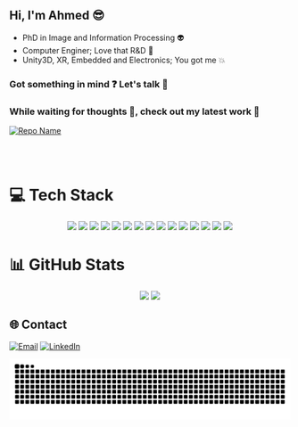 ## Hi, I'm Ahmed :sunglasses:

- PhD in Image and Information Processing :alien:</br>
- Computer Enginer; Love that R&D :construction_worker:</br>
- Unity3D, XR, Embedded and Electronics; You got me :boom:</br>

### Got something in mind :question: Let's talk :wave: </br>

### While waiting for thoughts 💭, check out my latest work 🚀 </br>
[![Repo Name](https://github-readme-stats.vercel.app/api/pin/?username=bentalebahmed&repo=BlueUnity&theme=dark&bg_color=00000000&text_color=ffffff)](github.com/bentalebahmed/BlueUnity)

<br><br>

# 💻 Tech Stack

<p align="center">
  <img src="https://img.shields.io/badge/unity-%23000000.svg?style=for-the-badge&logo=unity&logoColor=white"/>
  <img src="https://img.shields.io/badge/c%23-%23239120.svg?style=for-the-badge&logo=csharp&logoColor=white"/>
  <img src="https://img.shields.io/badge/c-%2300599C.svg?style=for-the-badge&logo=c&logoColor=white"/>
  <img src="https://img.shields.io/badge/c++-%2300599C.svg?style=for-the-badge&logo=c%2B%2B&logoColor=white"/>
  <img src="https://img.shields.io/badge/-Arduino-00979D?style=for-the-badge&logo=Arduino&logoColor=white"/>
  <img src="https://img.shields.io/badge/-Android-a4c639?style=for-the-badge&logo=Android&logoColor=white"/>
  <img src="https://img.shields.io/badge/java-%23ED8B00.svg?style=for-the-badge&logo=openjdk&logoColor=white"/>
  <img src="https://img.shields.io/badge/python-3670A0?style=for-the-badge&logo=python&logoColor=ffdd54"/>
  <img src="https://img.shields.io/badge/-matlab-FF8200?style=for-the-badge&logo=MATLAB&logoColor=white"/>
  <img src="https://img.shields.io/badge/OCTAVE-darkblue?style=for-the-badge&logo=octave&logoColor=fcd683"/>
  <img src="https://img.shields.io/badge/opencv-%23white.svg?style=for-the-badge&logo=opencv&logoColor=white"/>
  <img src="https://img.shields.io/badge/sqlite-%2307405e.svg?style=for-the-badge&logo=sqlite&logoColor=white"/>
  <img src="https://img.shields.io/badge/blender-%23F5792A.svg?style=for-the-badge&logo=blender&logoColor=white"/>
  <img src="https://img.shields.io/badge/TensorFlow-%23FF6F00.svg?style=for-the-badge&logo=TensorFlow&logoColor=white"/>
  <img src="https://img.shields.io/badge/PyTorch-%23EE4C2C.svg?style=for-the-badge&logo=PyTorch&logoColor=white"/> 
</p>


# 📊 GitHub Stats
<div align="center">
  
  <img src="https://github-readme-stats.vercel.app/api?username=bentalebahmed&theme=transparent&hide_border=false&include_all_commits=true&count_private=false"/>

  <img src="https://nirzak-streak-stats.vercel.app/?user=bentalebahmed&theme=transparent&hide_border=false"/>

 <!-- <img src="https://github-readme-stats.vercel.app/api/top-langs/?username=bentalebahmed&theme=transparent&hide_border=false&include_all_commits=true&count_private=false&layout=compact"/> -->

</div>


## 🌐 Contact
[![Email](https://img.shields.io/badge/ben.studio33@gmail.com-red?style=flat-square&logo=gmail&logoColor=white)](mailto:ben.studio33@gmail.com)  <!-- [![Instagram](https://img.shields.io/badge/Instagram-%23E4405F.svg?logo=Instagram&logoColor=white)](https://instagram.com/ben.studio33) --> [![LinkedIn](https://img.shields.io/badge/LinkedIn-%230077B5.svg?logo=linkedin&logoColor=white)](https://linkedin.com/in/https://www.linkedin.com/in/ahmed-bentaleb/) 

<div align="center">
<img src="https://raw.githubusercontent.com/bentalebahmed/bentalebahmed/output/snake.svg" alt="Snake Animation" />
</div>
